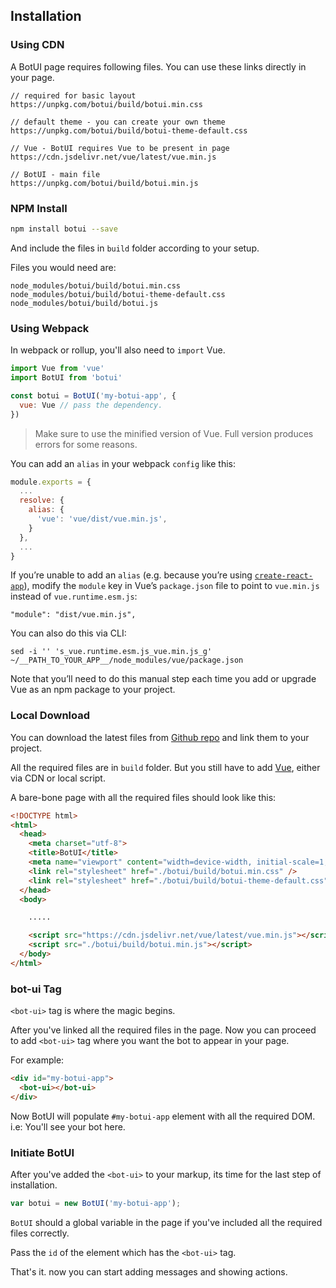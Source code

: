 
## Installation


### Using CDN

A BotUI page requires following files. You can use these links directly in your page.

```
// required for basic layout
https://unpkg.com/botui/build/botui.min.css

// default theme - you can create your own theme
https://unpkg.com/botui/build/botui-theme-default.css

// Vue - BotUI requires Vue to be present in page
https://cdn.jsdelivr.net/vue/latest/vue.min.js

// BotUI - main file
https://unpkg.com/botui/build/botui.min.js

```


### NPM Install

```bash
npm install botui --save
```

And include the files in `build` folder according to your setup.

Files you would need are:

```
node_modules/botui/build/botui.min.css
node_modules/botui/build/botui-theme-default.css
node_modules/botui/build/botui.js
```

### Using Webpack

In webpack or rollup, you'll also need to `import` Vue.

```javascript
import Vue from 'vue'
import BotUI from 'botui'

const botui = BotUI('my-botui-app', {
  vue: Vue // pass the dependency.
})
```

> Make sure to use the minified version of Vue. Full version produces errors for some reasons.

You can add an `alias` in your webpack `config` like this:

```javascript
module.exports = {
  ...
  resolve: {
    alias: {
      'vue': 'vue/dist/vue.min.js',
    }
  },
  ...
}
```

If you’re unable to add an `alias` (e.g. because you’re using [`create-react-app`](https://github.com/facebook/create-react-app)), modify the `module` key in Vue’s `package.json` file to point to `vue.min.js` instead of `vue.runtime.esm.js`:

```
"module": "dist/vue.min.js",
```

You can also do this via CLI:
```
sed -i '' 's_vue.runtime.esm.js_vue.min.js_g' ~/__PATH_TO_YOUR_APP__/node_modules/vue/package.json
```

Note that you’ll need to do this manual step each time you add or upgrade Vue as an npm package to your project.

### Local Download

You can download the latest files from [Github repo](https://github.com/moinism/botui/) and link them to your project.

All the required files are in `build` folder. But you still have to add [Vue](https://cdn.jsdelivr.net/vue/latest/vue.min.js), either via CDN or local script.


A bare-bone page with all the required files should look like this:

```html
<!DOCTYPE html>
<html>
  <head>
    <meta charset="utf-8">
    <title>BotUI</title>
    <meta name="viewport" content="width=device-width, initial-scale=1, maximum-scale=1">
    <link rel="stylesheet" href="./botui/build/botui.min.css" />
    <link rel="stylesheet" href="./botui/build/botui-theme-default.css" />
  </head>
  <body>

    .....

    <script src="https://cdn.jsdelivr.net/vue/latest/vue.min.js"></script>
    <script src="./botui/build/botui.min.js"></script>
  </body>
</html>
```

### bot-ui Tag

`<bot-ui>` tag is where the magic begins.

After you've linked all the required files in the page. Now you can proceed to add `<bot-ui>` tag where you want the bot to appear in your page.

For example:

```html
<div id="my-botui-app">
  <bot-ui></bot-ui>
</div>
```

Now BotUI will populate `#my-botui-app` element with all the required DOM. i.e: You'll see your bot here.

### Initiate BotUI

After you've added the `<bot-ui>` to your markup, its time for the last step of installation.

```javascript
var botui = new BotUI('my-botui-app');
```

`BotUI` should a global variable in the page if you've included all the required files correctly.

Pass the `id` of the element which has the `<bot-ui>` tag.

That's it. now you can start adding messages and showing actions.
